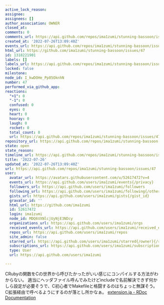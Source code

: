 ```yaml
---
active_lock_reason: 
assignee: 
assignees: []
author_association: OWNER
closed_at: 
comments: 0
comments_url: https://api.github.com/repos/ima1zumi/stunning-bassoon/issues/47/comments
created_at: '2022-07-26T13:09:40Z'
events_url: https://api.github.com/repos/ima1zumi/stunning-bassoon/issues/47/events
html_url: https://github.com/ima1zumi/stunning-bassoon/issues/47
id: 1318221901
labels: []
labels_url: https://api.github.com/repos/ima1zumi/stunning-bassoon/issues/47/labels{/name}
locked: false
milestone: 
node_id: I_kwDOHe_Pp85OknhN
number: 47
performed_via_github_app: 
reactions:
  "+1": 0
  "-1": 0
  confused: 0
  eyes: 0
  heart: 0
  hooray: 0
  laugh: 0
  rocket: 0
  total_count: 0
  url: https://api.github.com/repos/ima1zumi/stunning-bassoon/issues/47/reactions
repository_url: https://api.github.com/repos/ima1zumi/stunning-bassoon
state: open
state_reason: 
timeline_url: https://api.github.com/repos/ima1zumi/stunning-bassoon/issues/47/timeline
title: '2022-07-26'
updated_at: '2022-07-26T13:09:40Z'
url: https://api.github.com/repos/ima1zumi/stunning-bassoon/issues/47
user:
  avatar_url: https://avatars.githubusercontent.com/u/52617472?v=4
  events_url: https://api.github.com/users/ima1zumi/events{/privacy}
  followers_url: https://api.github.com/users/ima1zumi/followers
  following_url: https://api.github.com/users/ima1zumi/following{/other_user}
  gists_url: https://api.github.com/users/ima1zumi/gists{/gist_id}
  gravatar_id: ''
  html_url: https://github.com/ima1zumi
  id: 52617472
  login: ima1zumi
  node_id: MDQ6VXNlcjUyNjE3NDcy
  organizations_url: https://api.github.com/users/ima1zumi/orgs
  received_events_url: https://api.github.com/users/ima1zumi/received_events
  repos_url: https://api.github.com/users/ima1zumi/repos
  site_admin: false
  starred_url: https://api.github.com/users/ima1zumi/starred{/owner}{/repo}
  subscriptions_url: https://api.github.com/users/ima1zumi/subscriptions
  type: User
  url: https://api.github.com/users/ima1zumi

---
```

CRubyの関数をCの世界から呼びたかったがいい感じにコンパイルする方法がわからない。
適当にヘッダファイル呼んでみたけどincludeで名前解決できず何かしら設定が必要そうで、C初心者でMakefileと格闘するのはちょっと無謀そう。
C拡張経由で呼べるようにするのが落とし所かなぁ。
[extension.ja - RDoc Documentation](https://docs.ruby-lang.org/en/3.1/extension_ja_rdoc.html#label-E6-96-87-E5-AD-97-E5-88-97-E3-81-AB-E5-AF-BE-E3-81-99-E3-82-8B-E9-96-A2-E6-95-B0)